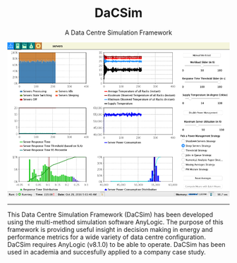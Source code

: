 <h1 align="center">DaCSim</h1>
<p align="center">
  A Data Centre Simulation Framework
</p>
<p align="center">
  <img height="350" src="/simulation.png?raw=true" alt="DaCSim Dashboard">
</p>

---

This Data Centre Simulation Framework (DaCSim) has been developed using the multi-method simulation software AnyLogic. The purpose of this framework is providing useful insight in decision making in energy and performance metrics for a wide variety of data centre configuration. DaCSim requires AnyLogic (v8.1.0) to be able to operate. DaCSim has been used in academia and succesfully applied to a company case study.
